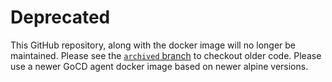 # Deprecated

This GitHub repository, along with the docker image will no longer be maintained. Please see the [`archived` branch](https://github.com/gocd/docker-gocd-agent-alpine-3.7/tree/archived) to checkout older code. Please use a newer GoCD agent docker image based on newer alpine versions.
